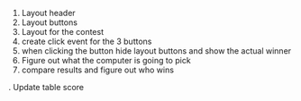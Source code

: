 <!-- set 1 player choices
set pc choices
choose a number from 0 to 2
connect each number with a choice
generate random number 0 to 2 for pc
link number with a choice
determine the winner
update score of the winner -->

1. Layout header
2. Layout buttons
3. Layout for the contest
4. create click event for the 3 buttons
5. when clicking the button hide layout buttons and show the actual winner
6. Figure out what the computer is going to pick
7. compare results and figure out who wins

. Update table score
